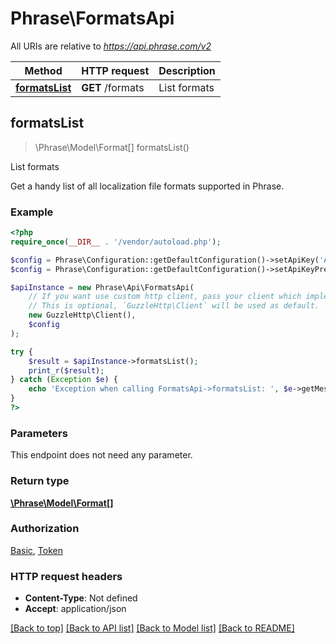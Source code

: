 # Phrase\FormatsApi

All URIs are relative to *https://api.phrase.com/v2*

Method | HTTP request | Description
------------- | ------------- | -------------
[**formatsList**](FormatsApi.md#formatsList) | **GET** /formats | List formats



## formatsList

> \Phrase\Model\Format[] formatsList()

List formats

Get a handy list of all localization file formats supported in Phrase.

### Example

```php
<?php
require_once(__DIR__ . '/vendor/autoload.php');

$config = Phrase\Configuration::getDefaultConfiguration()->setApiKey('Authorization', 'YOUR_API_KEY');
$config = Phrase\Configuration::getDefaultConfiguration()->setApiKeyPrefix('Authorization', 'token');

$apiInstance = new Phrase\Api\FormatsApi(
    // If you want use custom http client, pass your client which implements `GuzzleHttp\ClientInterface`.
    // This is optional, `GuzzleHttp\Client` will be used as default.
    new GuzzleHttp\Client(),
    $config
);

try {
    $result = $apiInstance->formatsList();
    print_r($result);
} catch (Exception $e) {
    echo 'Exception when calling FormatsApi->formatsList: ', $e->getMessage(), PHP_EOL;
}
?>
```

### Parameters

This endpoint does not need any parameter.

### Return type

[**\Phrase\Model\Format[]**](../Model/Format.md)

### Authorization

[Basic](../../README.md#Basic), [Token](../../README.md#Token)

### HTTP request headers

- **Content-Type**: Not defined
- **Accept**: application/json

[[Back to top]](#) [[Back to API list]](../../README.md#documentation-for-api-endpoints)
[[Back to Model list]](../../README.md#documentation-for-models)
[[Back to README]](../../README.md)

